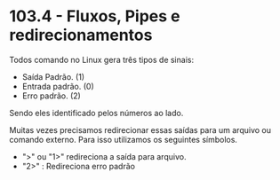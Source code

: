 # 103.4 - Fluxos, Pipes e redirecionamentos



Todos comando no Linux gera três tipos de sinais:

- Saída Padrão. (1)
- Entrada padrão. (0) 
- Erro padrão. (2)



Sendo eles identificado pelos números ao lado.



Muitas vezes precisamos redirecionar essas saídas para um arquivo ou comando externo. Para isso utilizamos os seguintes símbolos.



- ">" ou "1>" redireciona a saída para arquivo.
- "2>" : Redireciona erro padrão